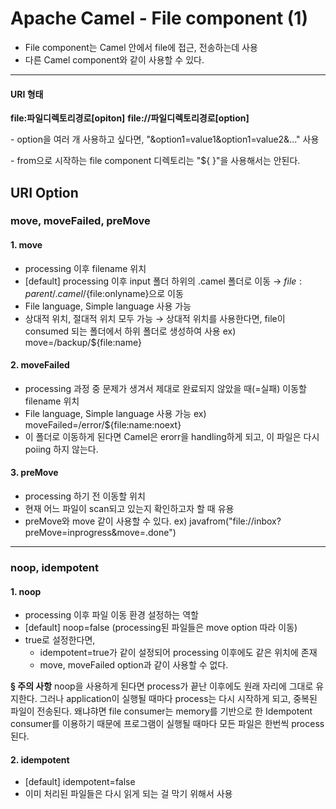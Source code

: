 Apache Camel - File component (1)
=============================

* File component는 Camel 안에서 file에 접근, 전송하는데 사용
* 다른 Camel component와 같이 사용할 수 있다.

----------------------------------------------------------------
#### URI 형태
**file:파일디렉토리경로[opiton]**
**file://파일디렉토리경로[option]**


\- option을 여러 개 사용하고 싶다면, "&option1=value1&option1=value2&..." 사용

\- from으로 시작하는 file component 디렉토리는 "${ }"을 사용해서는 안된다.


## URI Option
### move, moveFailed, preMove
#### 1. move
* processing 이후 filename 위치
* [default] processing 이후 input 폴더 하위의 .camel 폴더로 이동
	→ ${file:parent}/.camel/${file:onlyname}으로 이동
* File language, Simple language 사용 가능
* 상대적 위치, 절대적 위치 모두 가능
→ 상대적 위치를 사용한다면, file이 consumed 되는 폴더에서 하위 폴더로 생성하여 사용
ex) move=/backup/${file:name}

#### 2. moveFailed
* processing 과정 중 문제가 생겨서 제대로 완료되지 않았을 때(=실패) 이동할 filename 위치
* File language, Simple language 사용 가능
ex) moveFailed=/error/${file:name:noext}
* 이 폴더로 이동하게 된다면 Camel은 erorr을 handling하게 되고, 이 파일은 다시 poiing 하지 않는다.

#### 3. preMove
* processing 하기 전 이동할 위치
* 현재 어느 파일이 scan되고 있는지 확인하고자 할 때 유용
* preMove와 move 같이 사용할 수 있다.
ex) javafrom("file://inbox?preMove=inprogress&move=.done")

-----------------------------------------------------------------
### noop, idempotent

#### 1. noop
* processing 이후 파일 이동 환경 설정하는 역할
* [default] noop=false (processing된 파일들은 move option 따라 이동)
* true로 설정한다면,
	- idempotent=true가 같이 설정되어 processing 이후에도 같은 위치에 존재
    - move, moveFailed option과 같이 사용할 수 없다.

**§ 주의 사항**
 noop을 사용하게 된다면 process가 끝난 이후에도 원래 자리에 그대로 유지한다.
그러나 application이 실행될 때마다 process는 다시 시작하게 되고, 중복된 파일이 전송된다. 왜냐햐면
file consumer는 memory를 기반으로 한 Idempotent consumer를 이용하기 때문에 프로그램이 실행될
때마다 모든 파일은 한번씩 process 된다.

#### 2. idempotent
* [default] idempotent=false
* 이미 처리된 파일들은 다시 읽게 되는 걸 막기 위해서 사용
